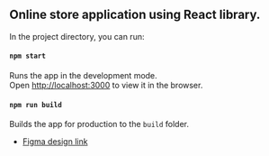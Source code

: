 ## Online store application using React library.



In the project directory, you can run:

#### `npm start`

Runs the app in the development mode.\
Open [http://localhost:3000](http://localhost:3000) to view it in the browser.

#### `npm run build`

Builds the app for production to the `build` folder.


- [Figma design link](https://www.figma.com/file/fw0toTyXMwM1y4WIe0YFrJ/React-Projects?node-id=0%3A1)

